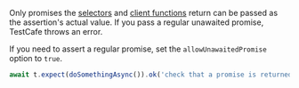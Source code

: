 Only promises the [selectors](../../guides/basic-guides/select-page-elements.md#define-assertion-actual-value)
and [client functions](../../guides/basic-guides/obtain-data-from-the-client.md) return can be passed as the assertion's actual value. If you pass a regular unawaited promise, TestCafe throws an error.

If you need to assert a regular promise, set the `allowUnawaitedPromise` option to `true`.

```js
await t.expect(doSomethingAsync()).ok('check that a promise is returned', { allowUnawaitedPromise: true });
```
